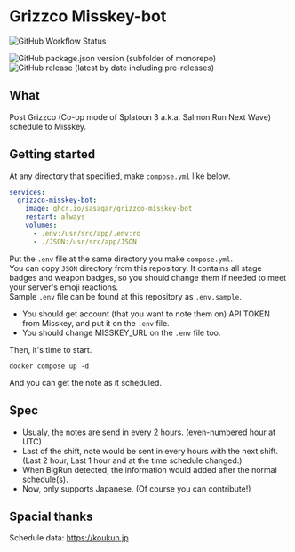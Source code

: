 # Grizzco Misskey-bot

![GitHub Workflow Status](https://img.shields.io/github/actions/workflow/status/sasagar/grizzco-misskey-bot/build-image.yml?label=Container%20Build&style=for-the-badge)

![GitHub package.json version (subfolder of monorepo)](https://img.shields.io/github/package-json/v/sasagar/grizzco-misskey-bot?style=for-the-badge) ![GitHub release (latest by date including pre-releases)](https://img.shields.io/github/v/release/sasagar/grizzco-misskey-bot?include_prereleases&style=for-the-badge)

## What

Post Grizzco (Co-op mode of Splatoon 3 a.k.a. Salmon Run Next Wave) schedule to Misskey.

## Getting started

At any directory that specified, make `compose.yml` like below.

```yaml
services:
  grizzco-misskey-bot:
    image: ghcr.io/sasagar/grizzco-misskey-bot
    restart: always
    volumes:
      - .env:/usr/src/app/.env:ro
      - ./JSON:/usr/src/app/JSON
```

Put the `.env` file at the same directory you make `compose.yml`.  
You can copy `JSON` directory from this repository. It contains all stage badges and weapon badges, so you should change them if needed to meet your server's emoji reactions.  
Sample `.env` file can be found at this repository as `.env.sample`.

- You should get account (that you want to note them on) API TOKEN from Misskey, and put it on the `.env` file.
- You should change MISSKEY_URL on the `.env` file too.

Then, it's time to start.

```shell
docker compose up -d
```

And you can get the note as it scheduled.

## Spec

- Usualy, the notes are send in every 2 hours. (even-numbered hour at UTC)
- Last of the shift, note would be sent in every hours with the next shift. (Last 2 hour, Last 1 hour and at the time schedule changed.)
- When BigRun detected, the information would added after the normal schedule(s).
- Now, only supports Japanese. (Of course you can contribute!)

## Spacial thanks

Schedule data: <https://koukun.jp>
